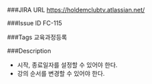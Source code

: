 
###JIRA URL 
https://holdemclubtv.atlassian.net/

###Issue ID 
FC-115

###Tags
교육과정등록

###Description
- 시작, 종료일자를 설정할 수 있어야 한다.
- 강의 순서를 변경할 수 있어야 한다.